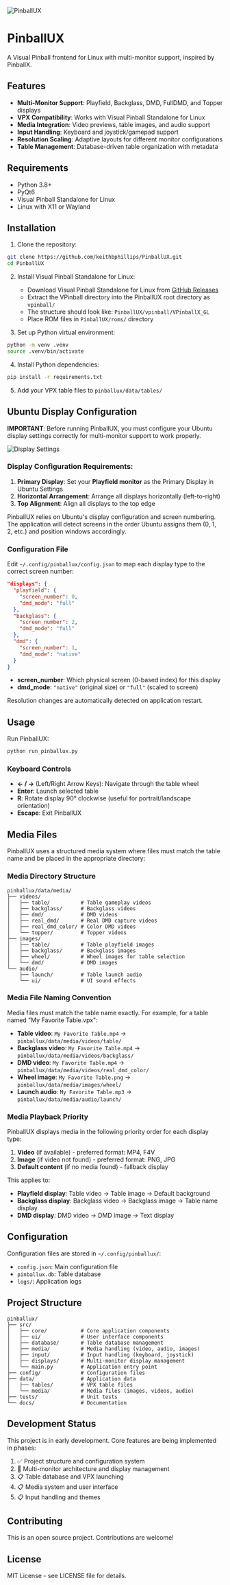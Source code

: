 ![PinballUX](docs/PinballUX.png)

# PinballUX

A Visual Pinball frontend for Linux with multi-monitor support, inspired by PinballX.

## Features

- **Multi-Monitor Support**: Playfield, Backglass, DMD, FullDMD, and Topper displays
- **VPX Compatibility**: Works with Visual Pinball Standalone for Linux
- **Media Integration**: Video previews, table images, and audio support
- **Input Handling**: Keyboard and joystick/gamepad support
- **Resolution Scaling**: Adaptive layouts for different monitor configurations
- **Table Management**: Database-driven table organization with metadata

## Requirements

- Python 3.8+
- PyQt6
- Visual Pinball Standalone for Linux
- Linux with X11 or Wayland

## Installation

1. Clone the repository:
```bash
git clone https://github.com/keithbphillips/PinballUX.git
cd PinballUX
```

2. Install Visual Pinball Standalone for Linux:
   - Download Visual Pinball Standalone for Linux from [GitHub Releases](https://github.com/vpinball/vpinball/releases)
   - Extract the VPinball directory into the PinballUX root directory as `vpinball/`
   - The structure should look like: `PinballUX/vpinball/VPinballX_GL`
   - Place ROM files in `PinballUX/roms/` directory

3. Set up Python virtual environment:
```bash
python -m venv .venv
source .venv/bin/activate
```

4. Install Python dependencies:
```bash
pip install -r requirements.txt
```

5. Add your VPX table files to `pinballux/data/tables/`

## Ubuntu Display Configuration

**IMPORTANT**: Before running PinballUX, you must configure your Ubuntu display settings correctly for multi-monitor support to work properly.

![Display Settings](docs/Display_Settings.png)

### Display Configuration Requirements:

1. **Primary Display**: Set your **Playfield monitor** as the Primary Display in Ubuntu Settings
2. **Horizontal Arrangement**: Arrange all displays horizontally (left-to-right)
3. **Top Alignment**: Align all displays to the top edge

PinballUX relies on Ubuntu's display configuration and screen numbering. The application will detect screens in the order Ubuntu assigns them (0, 1, 2, etc.) and position windows accordingly.

### Configuration File

Edit `~/.config/pinballux/config.json` to map each display type to the correct screen number:

```json
"displays": {
  "playfield": {
    "screen_number": 0,
    "dmd_mode": "full"
  },
  "backglass": {
    "screen_number": 2,
    "dmd_mode": "full"
  },
  "dmd": {
    "screen_number": 1,
    "dmd_mode": "native"
  }
}
```

- **screen_number**: Which physical screen (0-based index) for this display
- **dmd_mode**: `"native"` (original size) or `"full"` (scaled to screen)

Resolution changes are automatically detected on application restart.

## Usage

Run PinballUX:
```bash
python run_pinballux.py
```

### Keyboard Controls

- **← / →** (Left/Right Arrow Keys): Navigate through the table wheel
- **Enter**: Launch selected table
- **R**: Rotate display 90° clockwise (useful for portrait/landscape orientation)
- **Escape**: Exit PinballUX

## Media Files

PinballUX uses a structured media system where files must match the table name and be placed in the appropriate directory:

### Media Directory Structure

```
pinballux/data/media/
├── videos/
│   ├── table/          # Table gameplay videos
│   ├── backglass/      # Backglass videos
│   ├── dmd/            # DMD videos
│   ├── real_dmd/       # Real DMD capture videos
│   ├── real_dmd_color/ # Color DMD videos
│   └── topper/         # Topper videos
├── images/
│   ├── table/          # Table playfield images
│   ├── backglass/      # Backglass images
│   ├── wheel/          # Wheel images for table selection
│   └── dmd/            # DMD images
└── audio/
    ├── launch/         # Table launch audio
    └── ui/             # UI sound effects
```

### Media File Naming Convention

Media files must match the table name exactly. For example, for a table named "My Favorite Table.vpx":

- **Table video**: `My Favorite Table.mp4` → `pinballux/data/media/videos/table/`
- **Backglass video**: `My Favorite Table.mp4` → `pinballux/data/media/videos/backglass/`
- **DMD video**: `My Favorite Table.mp4` → `pinballux/data/media/videos/real_dmd_color/`
- **Wheel image**: `My Favorite Table.png` → `pinballux/data/media/images/wheel/`
- **Launch audio**: `My Favorite Table.mp3` → `pinballux/data/media/audio/launch/`

### Media Playback Priority

PinballUX displays media in the following priority order for each display type:

1. **Video** (if available) - preferred format: MP4, F4V
2. **Image** (if video not found) - preferred format: PNG, JPG
3. **Default content** (if no media found) - fallback display

This applies to:
- **Playfield display**: Table video → Table image → Default background
- **Backglass display**: Backglass video → Backglass image → Table name display
- **DMD display**: DMD video → DMD image → Text display

## Configuration

Configuration files are stored in `~/.config/pinballux/`:
- `config.json`: Main configuration file
- `pinballux.db`: Table database
- `logs/`: Application logs

## Project Structure

```
pinballux/
├── src/
│   ├── core/           # Core application components
│   ├── ui/             # User interface components
│   ├── database/       # Table database management
│   ├── media/          # Media handling (video, audio, images)
│   ├── input/          # Input handling (keyboard, joystick)
│   ├── displays/       # Multi-monitor display management
│   └── main.py         # Application entry point
├── config/             # Configuration files
├── data/               # Application data
│   ├── tables/         # VPX table files
│   └── media/          # Media files (images, videos, audio)
├── tests/              # Unit tests
└── docs/               # Documentation
```

## Development Status

This project is in early development. Core features are being implemented in phases:

1. ✅ Project structure and configuration system
2. 🚧 Multi-monitor architecture and display management
3. 📋 Table database and VPX launching
4. 📋 Media system and user interface
5. 📋 Input handling and themes

## Contributing

This is an open source project. Contributions are welcome!

## License

MIT License - see LICENSE file for details.